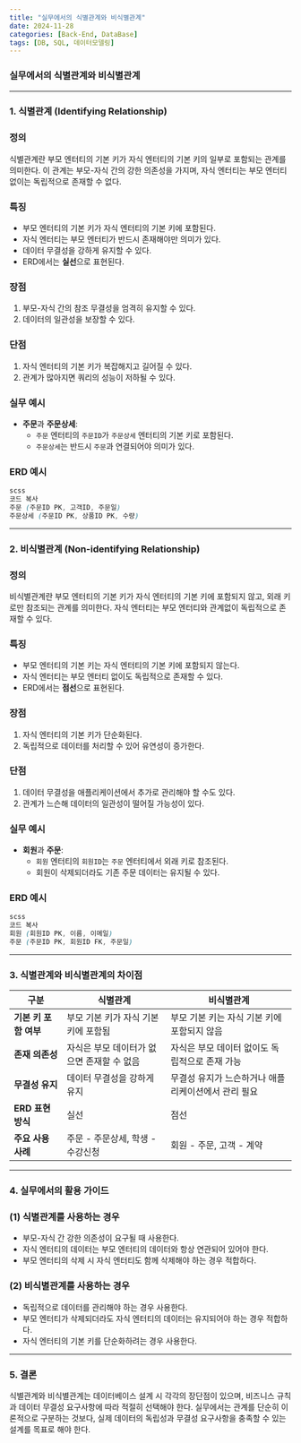 ```yaml
---
title: "실무에서의 식별관계와 비식별관계"
date: 2024-11-28
categories: [Back-End, DataBase]
tags: [DB, SQL, 데이터모델링]
---
```


### 실무에서의 식별관계와 비식별관계

---

### 1. **식별관계 (Identifying Relationship)**

### 정의

식별관계란 부모 엔터티의 기본 키가 자식 엔터티의 기본 키의 일부로 포함되는 관계를 의미한다. 이 관계는 부모-자식 간의 강한 의존성을 가지며, 자식 엔터티는 부모 엔터티 없이는 독립적으로 존재할 수 없다.

### 특징

- 부모 엔터티의 기본 키가 자식 엔터티의 기본 키에 포함된다.
- 자식 엔터티는 부모 엔터티가 반드시 존재해야만 의미가 있다.
- 데이터 무결성을 강하게 유지할 수 있다.
- ERD에서는 **실선**으로 표현된다.

### 장점

1. 부모-자식 간의 참조 무결성을 엄격히 유지할 수 있다.
2. 데이터의 일관성을 보장할 수 있다.

### 단점

1. 자식 엔터티의 기본 키가 복잡해지고 길어질 수 있다.
2. 관계가 많아지면 쿼리의 성능이 저하될 수 있다.

### 실무 예시

- **주문**과 **주문상세**:
    - `주문` 엔터티의 `주문ID`가 `주문상세` 엔터티의 기본 키로 포함된다.
    - `주문상세`는 반드시 `주문`과 연결되어야 의미가 있다.

### ERD 예시

```scss
scss
코드 복사
주문 (주문ID PK, 고객ID, 주문일)
주문상세 (주문ID PK, 상품ID PK, 수량)

```

---

### 2. **비식별관계 (Non-identifying Relationship)**

### 정의

비식별관계란 부모 엔터티의 기본 키가 자식 엔터티의 기본 키에 포함되지 않고, 외래 키로만 참조되는 관계를 의미한다. 자식 엔터티는 부모 엔터티와 관계없이 독립적으로 존재할 수 있다.

### 특징

- 부모 엔터티의 기본 키는 자식 엔터티의 기본 키에 포함되지 않는다.
- 자식 엔터티는 부모 엔터티 없이도 독립적으로 존재할 수 있다.
- ERD에서는 **점선**으로 표현된다.

### 장점

1. 자식 엔터티의 기본 키가 단순화된다.
2. 독립적으로 데이터를 처리할 수 있어 유연성이 증가한다.

### 단점

1. 데이터 무결성을 애플리케이션에서 추가로 관리해야 할 수도 있다.
2. 관계가 느슨해 데이터의 일관성이 떨어질 가능성이 있다.

### 실무 예시

- **회원**과 **주문**:
    - `회원` 엔터티의 `회원ID`는 `주문` 엔터티에서 외래 키로 참조된다.
    - 회원이 삭제되더라도 기존 주문 데이터는 유지될 수 있다.

### ERD 예시

```scss
scss
코드 복사
회원 (회원ID PK, 이름, 이메일)
주문 (주문ID PK, 회원ID FK, 주문일)

```

---

### 3. **식별관계와 비식별관계의 차이점**

| 구분 | 식별관계 | 비식별관계 |
| --- | --- | --- |
| **기본 키 포함 여부** | 부모 기본 키가 자식 기본 키에 포함됨 | 부모 기본 키는 자식 기본 키에 포함되지 않음 |
| **존재 의존성** | 자식은 부모 데이터가 없으면 존재할 수 없음 | 자식은 부모 데이터 없이도 독립적으로 존재 가능 |
| **무결성 유지** | 데이터 무결성을 강하게 유지 | 무결성 유지가 느슨하거나 애플리케이션에서 관리 필요 |
| **ERD 표현 방식** | 실선 | 점선 |
| **주요 사용 사례** | 주문 - 주문상세, 학생 - 수강신청 | 회원 - 주문, 고객 - 계약 |

---

### 4. **실무에서의 활용 가이드**

### (1) **식별관계를 사용하는 경우**

- 부모-자식 간 강한 의존성이 요구될 때 사용한다.
- 자식 엔터티의 데이터는 부모 엔터티의 데이터와 항상 연관되어 있어야 한다.
- 부모 엔터티의 삭제 시 자식 엔터티도 함께 삭제해야 하는 경우 적합하다.

### (2) **비식별관계를 사용하는 경우**

- 독립적으로 데이터를 관리해야 하는 경우 사용한다.
- 부모 엔터티가 삭제되더라도 자식 엔터티의 데이터는 유지되어야 하는 경우 적합하다.
- 자식 엔터티의 기본 키를 단순화하려는 경우 사용한다.

---

### 5. **결론**

식별관계와 비식별관계는 데이터베이스 설계 시 각각의 장단점이 있으며, 비즈니스 규칙과 데이터 무결성 요구사항에 따라 적절히 선택해야 한다. 실무에서는 관계를 단순히 이론적으로 구분하는 것보다, 실제 데이터의 독립성과 무결성 요구사항을 충족할 수 있는 설계를 목표로 해야 한다.
